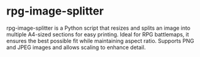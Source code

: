 # rpg-image-splitter
rpg-image-splitter is a Python script that resizes and splits an image into multiple A4-sized sections for easy printing. Ideal for RPG battlemaps, it ensures the best possible fit while maintaining aspect ratio. Supports PNG and JPEG images and allows scaling to enhance detail.

